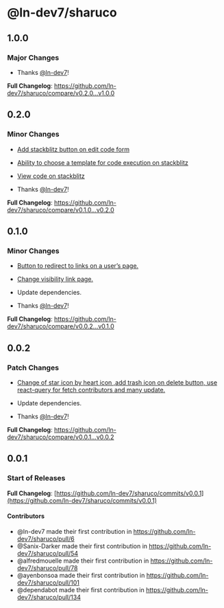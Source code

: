 # @ln-dev7/sharuco

## 1.0.0

### Major Changes

- Thanks [@ln-dev7](https://github.com/ln-dev7)!

**Full Changelog**: https://github.com/ln-dev7/sharuco/compare/v0.2.0...v1.0.0

## 0.2.0

### Minor Changes

- [Add stackblitz button on edit code form](https://github.com/ln-dev7/sharuco/pull/156)

- [Ability to choose a template for code execution on stackblitz](https://github.com/ln-dev7/sharuco/pull/155)

- [View code on stackblitz](https://github.com/ln-dev7/sharuco/pull/154)

- Thanks [@ln-dev7](https://github.com/ln-dev7)!

**Full Changelog**: https://github.com/ln-dev7/sharuco/compare/v0.1.0...v0.2.0

## 0.1.0

### Minor Changes

- [Button to redirect to links on a user’s page.](https://github.com/ln-dev7/sharuco/pull/149) 

- [Change visibility link page.](https://github.com/ln-dev7/sharuco/pull/148) 

- Update dependencies.

- Thanks [@ln-dev7](https://github.com/ln-dev7)!

**Full Changelog**: https://github.com/ln-dev7/sharuco/compare/v0.0.2...v0.1.0

## 0.0.2

### Patch Changes

- [Change of star icon by heart icon ,add trash icon on delete button, use react-query for fetch contributors and many update.](https://github.com/ln-dev7/sharuco/pull/141) 

- Update dependencies.

- Thanks [@ln-dev7](https://github.com/ln-dev7)!

**Full Changelog**: https://github.com/ln-dev7/sharuco/compare/v0.0.1...v0.0.2

## 0.0.1

### Start of Releases

**Full Changelog**: [https://github.com/ln-dev7/sharuco/commits/v0.0.1](https://github.com/ln-dev7/sharuco/commits/v0.0.1)

#### Contributors
* @ln-dev7 made their first contribution in https://github.com/ln-dev7/sharuco/pull/6
* @Sanix-Darker made their first contribution in https://github.com/ln-dev7/sharuco/pull/54
* @alfredmouelle made their first contribution in https://github.com/ln-dev7/sharuco/pull/78
* @ayenbonsoa made their first contribution in https://github.com/ln-dev7/sharuco/pull/101
* @dependabot made their first contribution in https://github.com/ln-dev7/sharuco/pull/134